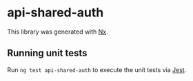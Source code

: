 # api-shared-auth

This library was generated with [Nx](https://nx.dev).

## Running unit tests

Run `ng test api-shared-auth` to execute the unit tests via [Jest](https://jestjs.io).
